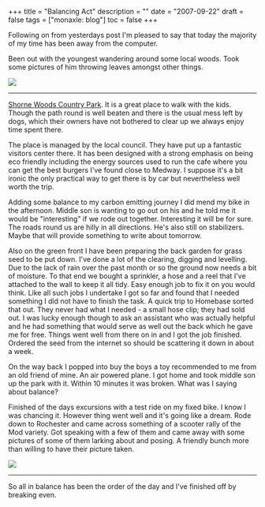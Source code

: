 +++
title = "Balancing Act"
description = ""
date = "2007-09-22"
draft = false
tags = ["monaxle: blog"]
toc = false
+++

Following on from yesterdays post I'm pleased to say that today the majority of my time has been away from the computer.

Been out with the youngest wandering around some local woods. Took some pictures of him throwing leaves amongst other things.

<img style="display:block;margin:auto" src="https://i.ibb.co/Z1zPtg0W/elijah220907.jpg">

***

[Shorne Woods Country Park](http://www.kent.gov.uk/leisure-and-culture/explore-kent/parks-and-open-spaces/shorne-wood-country-park.htm "Shorne Woods"). It is a great place to walk with the kids. Though the path round is well beaten and there is the usual mess left by dogs, which their owners have not bothered to clear up we always enjoy time spent there.

The place is managed by the local council. They have put up a fantastic visitors center there. It has been designed with a strong emphasis on being eco friendly including the energy sources used to run the cafe where you can get the best burgers I've found close to Medway. I suppose it's a bit ironic the only practical way to get there is by car but nevertheless well worth the trip.

Adding some balance to my carbon emitting journey I did mend my bike in the afternoon. Middle son is wanting to go out on his and he told me it would be "interesting" if we rode out together. Interesting it will be for sure. The roads round us are hilly in all directions. He's also still on stabilizers. Maybe that will provide something to write about tomorrow.

Also on the green front I have been preparing the back garden for grass seed to be put down. I've done a lot of the clearing, digging and levelling. Due to the lack of rain over the past month or so the ground now needs a bit of moisture. To that end we bought a sprinkler, a hose and a reel that I've attached to the wall to keep it all tidy. Easy enough job to fix it on you would think. Like all such jobs I undertake I got so far and found that I needed something I did not have to finish the task. A quick trip to Homebase sorted that out. They never had what I needed - a small hose clip; they had sold out. I was lucky enough though to ask an assistant who was actually helpful and he had something that would serve as well out the back which he gave me for free. Things went well from there on in and I got the job finished. Ordered the seed from the internet so should be scattering it down in about a week.

On the way back I popped into buy the boys a toy recommended to me from an old friend of mine. An air powered plane. I got home and took middle son up the park with it. Within 10 minutes it was broken. What was I saying about balance?

Finished of the days excursions with a test ride on my fixed bike. I know I was chancing it. However thing went well and it's going like a dream. Rode down to Rochester and came across something of a scooter rally of the Mod variety. Got speaking with a few of them and came away with some pictures of some of them larking about and posing. A friendly bunch more than willing to have their picture taken. 

<img style="display:block;margin:auto" src="https://i.ibb.co/ZRBbxqYX/I-love-london-mod.png">

***

So all in balance has been the order of the day and I've finished off by breaking even.
